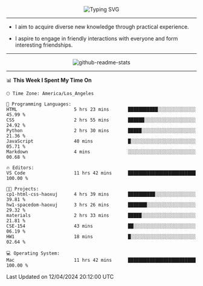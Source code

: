 <p align="center">
  <img src="https://readme-typing-svg.demolab.com?font=Fira+Code&weight=500&size=32&duration=2500&pause=1600&center=true&vCenter=true&random=false&width=1024&height=64&lines=Hi+there+%F0%9F%91%8B;I'm+delighted+you+could+make+it+here+%F0%9F%8E%89;I'm+Harry%2C+a+college+student+still+finding+my+way" alt="Typing SVG" />
</p>


---


- I aim to acquire diverse new knowledge through practical experience.

- I aspire to engage in friendly interactions with everyone and form interesting friendships.


---


<p align="center">
  <img src="https://github-readme-stats.vercel.app/api?username=Harry-Jing&show_icons=true" alt="github-readme-stats"/>
</p>


---

<!--START_SECTION:waka-->
📊 **This Week I Spent My Time On** 

```text
🕑︎ Time Zone: America/Los_Angeles

💬 Programming Languages: 
HTML                     5 hrs 23 mins       ███████████░░░░░░░░░░░░░░   45.99 % 
CSS                      2 hrs 55 mins       ██████░░░░░░░░░░░░░░░░░░░   24.92 % 
Python                   2 hrs 30 mins       █████░░░░░░░░░░░░░░░░░░░░   21.36 % 
JavaScript               40 mins             █░░░░░░░░░░░░░░░░░░░░░░░░   05.71 % 
Markdown                 4 mins              ░░░░░░░░░░░░░░░░░░░░░░░░░   00.68 % 

🔥 Editors: 
VS Code                  11 hrs 42 mins      █████████████████████████   100.00 % 

🐱‍💻 Projects: 
cp1-html-css-haoxuj      4 hrs 39 mins       ██████████░░░░░░░░░░░░░░░   39.81 % 
hw1-spacedom-haoxuj      3 hrs 26 mins       ███████░░░░░░░░░░░░░░░░░░   29.32 % 
materials                2 hrs 33 mins       █████░░░░░░░░░░░░░░░░░░░░   21.81 % 
CSE-154                  43 mins             ██░░░░░░░░░░░░░░░░░░░░░░░   06.19 % 
HW1                      18 mins             █░░░░░░░░░░░░░░░░░░░░░░░░   02.64 % 

💻 Operating System: 
Mac                      11 hrs 42 mins      █████████████████████████   100.00 % 
```


 Last Updated on 12/04/2024 20:12:00 UTC
<!--END_SECTION:waka-->
